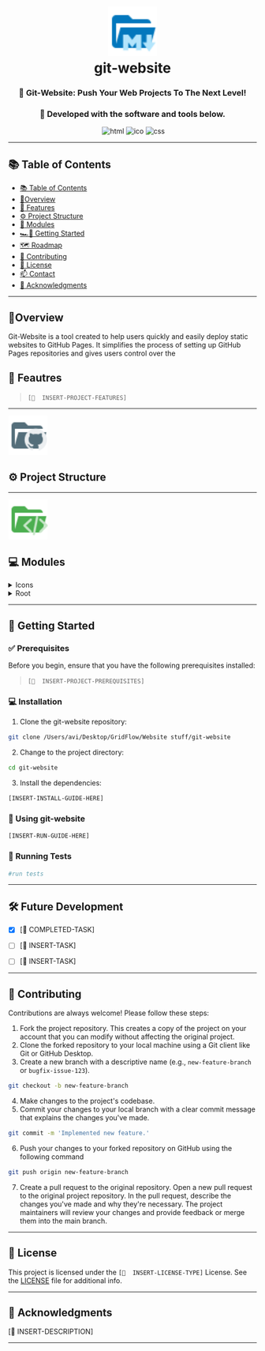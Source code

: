 
<div align="center">
<h1 align="center">
<img src="https://raw.githubusercontent.com/PKief/vscode-material-icon-theme/ec559a9f6bfd399b82bb44393651661b08aaf7ba/icons/folder-markdown-open.svg" width="100" />
<br>
git-website
</h1>
<h3 align="center">📍 Git-Website: Push Your Web Projects To The Next Level!</h3>
<h3 align="center">🚀 Developed with the software and tools below.</h3>
<p align="center">

<img src="https://img.shields.io/badge/HTML5-E34F26.svg?style=for-the-badge&logo=HTML5&logoColor=white" alt="" />
<img src="https://img.shields.io/badge/Markdown-000000.svg?style=for-the-badge&logo=Markdown&logoColor=white" alt="html" />
<img src="https://img.shields.io/badge/JavaScript-F7DF1E.svg?style=for-the-badge&logo=JavaScript&logoColor=black" alt="ico" />
<img src="https://img.shields.io/badge/SVG-FFB13B.svg?style=for-the-badge&logo=SVG&logoColor=black" alt="css" />
</p>

</div>

---
## 📚 Table of Contents
- [📚 Table of Contents](#-table-of-contents)
- [📍Overview](#-introdcution)
- [🔮 Features](#-features)
- [⚙️ Project Structure](#project-structure)
- [🧩 Modules](#modules)
- [🏎💨 Getting Started](#-getting-started)
- [🗺 Roadmap](#-roadmap)
- [🤝 Contributing](#-contributing)
- [🪪 License](#-license)
- [📫 Contact](#-contact)
- [🙏 Acknowledgments](#-acknowledgments)

---

## 📍Overview

Git-Website is a tool created to help users quickly and easily deploy static websites to GitHub Pages. It simplifies the process of setting up GitHub Pages repositories and gives users control over the

## 🔮 Feautres

> `[📌  INSERT-PROJECT-FEATURES]`

---

<img src="https://raw.githubusercontent.com/PKief/vscode-material-icon-theme/ec559a9f6bfd399b82bb44393651661b08aaf7ba/icons/folder-github-open.svg" width="80" />

## ⚙️ Project Structure


---

<img src="https://raw.githubusercontent.com/PKief/vscode-material-icon-theme/ec559a9f6bfd399b82bb44393651661b08aaf7ba/icons/folder-src-open.svg" width="80" />

## 💻 Modules
<details closed><summary>Icons</summary>

| File             | Summary                                                                                                            | Module                 |
|:-----------------|:-------------------------------------------------------------------------------------------------------------------|:-----------------------|
| charging.webp    | This code is an error message indicating that a file could not be decoded because it is not a text or UTF-8 file . | icons/charging.webp    |
| revenue.webp     | This code is an error message indicating that a file could not be decoded because it is not a text or UTF-8 file . | icons/revenue.webp     |
| 24-7.webp        | This code is an error message indicating that a file could not be decoded because it is not a text or UTF-8 file . | icons/24-7.webp        |
| .DS_Store        | This code is an error message indicating that a file could not be decoded because it is not a text or UTF-8 file . | icons/.DS_Store        |
| integration.webp | This code is an error message indicating that a file could not be decoded because it is not a text or UTF-8 file . | icons/integration.webp |
| real-time.webp   | This code is an error message indicating that a file could not be decoded because it is not a text or UTF-8 file . | icons/real-time.webp   |
| remote.webp      | This code is an error message indicating that a file could not be decoded because it is not a text or UTF-8 file . | icons/remote.webp      |
| central.webp     | This code is an error message indicating that a file could not be decoded because it is not a text or UTF-8 file . | icons/central.webp     |
| report.webp      | This code is an error message indicating that a file could not be decoded because it is not a text or UTF-8 file . | icons/report.webp      |
| AI.webp          | This code is an error message indicating that a file could not be decoded because it is not a text or UTF-8 file . | icons/AI.webp          |

</details>

<details closed><summary>Root</summary>

| File                            | Summary                                                                                                                                                                                                                                                                 | Module                          |
|:--------------------------------|:------------------------------------------------------------------------------------------------------------------------------------------------------------------------------------------------------------------------------------------------------------------------|:--------------------------------|
| industry-bg.webp                | This code is an error message indicating that a file could not be decoded because it is not a text or UTF-8 file .                                                                                                                                                      | industry-bg.webp                |
| arrow.svg                       | This code is an SVG ( Scalable Vector Graphics ) file with a black fill and dimensions of 80x80 . It contains a path element with a fill - rule attribute .                                                                                                             | arrow.svg                       |
| tpform.js                       | This code creates an IntersectionObserver to detect when an element is visible in the viewport , and then loads a Typeform iframe and script into the element .                                                                                                         | tpform.js                       |
| favicon.ico                     | This code is an error message indicating that a file could not be decoded because it is not a text or UTF-8 file .                                                                                                                                                      | favicon.ico                     |
| index.html                      | This code is for a website for GridFlow , an intelligent EV charging solutions company . It includes a header , hero section , showcase section , industries section , features section , and a form section . It also includes a footer with links to the              | index.html                      |
| about.js                        | This code is a Python program that takes a list of numbers and prints out the sum of all the numbers in the list . It begins by initializing a variable to 0 , then iterates through the list of numbers , adding each number to                                        | about.js                        |
| styles.css                      | Error fetching summary.                                                                                                                                                                                                                                                 | styles.css                      |
| about.html                      | This code is for a website for GridFlow , a company that provides EV charger management software . It includes a header , main section , and footer . The main section includes information about the company , its mission , and its founders . The                    | about.html                      |
| abhinav.webp                    | This code is an error message indicating that a file could not be decoded because it is not a text or UTF-8 file .                                                                                                                                                      | abhinav.webp                    |
| government-entities.webp        | This code is an error message indicating that a file could not be decoded because it is not a text or UTF-8 file .                                                                                                                                                      | government-entities.webp        |
| mobile-app-icon.svg             | This code creates an SVG image of a black square with a smaller square inside of it . The image is 800px by 800px and is encoded in UTF-8 . It was uploaded to SVG Repo and generated using SVG Repo Mix                                                                | mobile-app-icon.svg             |
| co-founders-bg.webp             | This code is an error message indicating that a file could not be decoded because it is not a text or UTF-8 file .                                                                                                                                                      | co-founders-bg.webp             |
| about-styles.css                | This code is a CSS style sheet for a website . It includes styling for a parallax section , a founders grid , and a company info section . It also includes media queries for different screen sizes .                                                                  | about-styles.css                |
| commercial-parking.webp         | This code is an error message indicating that a file could not be decoded because it is not a text or UTF-8 file .                                                                                                                                                      | commercial-parking.webp         |
| software-suite-icon.svg         | This code is an SVG ( Scalable Vector Graphics ) file that creates a simple rectangular shape with four lines and a rectangle . The shape is filled with black and has a stroke width of 1.91px .                                                                       | software-suite-icon.svg         |
| dashboard-mockup.webp           | This code is an error message indicating that a file could not be decoded because it is not a text or UTF-8 file .                                                                                                                                                      | dashboard-mockup.webp           |
| arrow.webp                      | This code is an error message indicating that a file could not be decoded because it is not a text or UTF-8 file .                                                                                                                                                      | arrow.webp                      |
| main.js                         | This code is a collection of JavaScript functions that create animations and interactive elements on a webpage . It includes functions to animate elements on scroll , toggle a menu , smooth scroll to anchors , create a modal , create a swiper , create particles , | main.js                         |
| gautam.webp                     | This code is an error message indicating that a file could not be decoded because it is not a text or UTF-8 file .                                                                                                                                                      | gautam.webp                     |
| ai-powered-icon.svg             | This code is an SVG file containing an AI icon . It is 800px by 800px and has a viewBox of 512x512 . It was uploaded to SVG Repo and generated using SVG Repo Mixer Tools .                                                                                             | ai-powered-icon.svg             |
| aryan.webp                      | This code is an error message indicating that a file could not be decoded because it is not a text or UTF-8 file .                                                                                                                                                      | aryan.webp                      |
| shopping-malls.webp             | This code is an error message indicating that a file could not be decoded because it is not a text or UTF-8 file .                                                                                                                                                      | shopping-malls.webp             |
| hero-bg.webp                    | This code is an error message indicating that a file could not be decoded because it is not a text or UTF-8 file .                                                                                                                                                      | hero-bg.webp                    |
| charging-station-operators.webp | This code is an error message indicating that a file could not be decoded because it is not a text or UTF-8 file .                                                                                                                                                      | charging-station-operators.webp |
| hotels.webp                     | This code is an error message indicating that a file could not be decoded because it is not a text or UTF-8 file .                                                                                                                                                      | hotels.webp                     |
| overlay.webp                    | This code is an error message indicating that a file could not be decoded because it is not a text or UTF-8 file .                                                                                                                                                      | overlay.webp                    |
| logo-image.webp                 | This code is an error message indicating that a file could not be decoded because it is not a text or UTF-8 file .                                                                                                                                                      | logo-image.webp                 |
| favicon.svg                     | Error fetching summary.                                                                                                                                                                                                                                                 | favicon.svg                     |
| residential-complexes.webp      | This code is an error message indicating that a file could not be decoded because it is not a text or UTF-8 file .                                                                                                                                                      | residential-complexes.webp      |
| pratik.webp                     | This code is an error message indicating that a file could not be decoded because it is not a text or UTF-8 file .                                                                                                                                                      | pratik.webp                     |
| features-bg.webp                | This code is an error message indicating that a file could not be decoded because it is not a text or UTF-8 file .                                                                                                                                                      | features-bg.webp                |

</details>
<hr />

## 🚀 Getting Started

### ✅ Prerequisites

Before you begin, ensure that you have the following prerequisites installed:
> `[📌  INSERT-PROJECT-PREREQUISITES]`

### 💻 Installation

1. Clone the git-website repository:
```sh
git clone /Users/avi/Desktop/GridFlow/Website stuff/git-website
```

2. Change to the project directory:
```sh
cd git-website
```

3. Install the dependencies:
```sh
[INSERT-INSTALL-GUIDE-HERE]
```

### 🤖 Using git-website

```sh
[INSERT-RUN-GUIDE-HERE]
```

### 🧪 Running Tests
```sh
#run tests
```

<hr />

## 🛠 Future Development
- [X] [📌  COMPLETED-TASK]
- [ ] [📌  INSERT-TASK]
- [ ] [📌  INSERT-TASK]


---

## 🤝 Contributing
Contributions are always welcome! Please follow these steps:
1. Fork the project repository. This creates a copy of the project on your account that you can modify without affecting the original project.
2. Clone the forked repository to your local machine using a Git client like Git or GitHub Desktop.
3. Create a new branch with a descriptive name (e.g., `new-feature-branch` or `bugfix-issue-123`).
```sh
git checkout -b new-feature-branch
```
4. Make changes to the project's codebase.
5. Commit your changes to your local branch with a clear commit message that explains the changes you've made.
```sh
git commit -m 'Implemented new feature.'
```
6. Push your changes to your forked repository on GitHub using the following command
```sh
git push origin new-feature-branch
```
7. Create a pull request to the original repository.
Open a new pull request to the original project repository. In the pull request, describe the changes you've made and why they're necessary.
The project maintainers will review your changes and provide feedback or merge them into the main branch.

---

## 🪪 License

This project is licensed under the `[📌  INSERT-LICENSE-TYPE]` License. See the [LICENSE](https://docs.github.com/en/communities/setting-up-your-project-for-healthy-contributions/adding-a-license-to-a-repository) file for additional info.

---

## 🙏 Acknowledgments

[📌  INSERT-DESCRIPTION]


---

